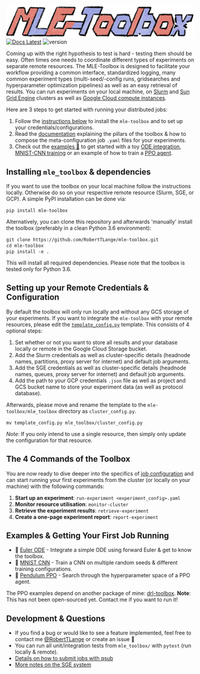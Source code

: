 ![MLE_Toolbox_Banner](docs/mle_thumbnail.png)
[![Docs Latest](https://img.shields.io/badge/docs-dev-blue.svg)](https://github.com/RobertTLange/mle-toolbox/blob/main/mle_toolbox/docs/how_to_toolbox.md) ![version](https://img.shields.io/badge/version-0.2.1-blue)

Coming up with the right hypothesis to test is hard - testing them should be easy. Often times one needs to coordinate different types of experiments on separate remote resources.
The MLE-Toolbox is designed to facilitate your workflow providing a common interface, standardized logging, many common experiment types (multi-seed/-config runs, gridsearches and hyperparameter optimization pipelines) as well as an easy retrieval of results. You can run experiments on your local machine, on [Slurm](https://slurm.schedmd.com/overview.html) and [Sun Grid Engine](http://bioinformatics.mdc-berlin.de/intro2UnixandSGE/sun_grid_engine_for_beginners/README.html) clusters as well as [Google Cloud compute instances](https://cloud.google.com/compute/docs/instances?hl=en).


Here are 3 steps to get started with running your distributed jobs:

1. Follow the [instructions below](#installing-mletoolbox-dependencies) to install the `mle-toolbox` and to set up your credentials/configurations.
2. Read the [documentation](docs/how_to_toolbox.md) explaining the pillars of the toolbox & how to compose the meta-configuration job `.yaml` files for your experiments.
3. Check out the [examples :notebook:](#examples-getting-started-running-jobs) to get started with a toy [ODE integration](examples/ode), [MNIST-CNN training](examples/mnist) or an example of how to train a [PPO agent](examples/ppo).


## Installing `mle_toolbox` & dependencies

If you want to use the toolbox on your local machine follow the instructions locally. Otherwise do so on your respective remote resource (Slurm, SGE, or GCP). A simple PyPI installation can be done via:

```
pip install mle-toolbox
```

Alternatively, you can clone this repository and afterwards 'manually' install the toolbox (preferably in a clean Python 3.6 environment):

```
git clone https://github.com/RobertTLange/mle-toolbox.git
cd mle-toolbox
pip install -e .
```

This will install all required dependencies. Please note that the toolbox is tested only for Python 3.6.

## Setting up your Remote Credentials & Configuration

By default the toolbox will only run locally and without any GCS storage of your experiments. If you want to integrate the `mle-toolbox` with your remote resources, please edit the [`template_config.py`](template_config.py) template. This consists of 4 optional steps:

1. Set whether or not you want to store all results and your database locally or remote in the Google Cloud Storage bucket.
2. Add the Slurm credentials as well as cluster-specific details (headnode names, partitions, proxy server for internet) and default job arguments.
3. Add the SGE credentials as well as cluster-specific details (headnode names, queues, proxy server for internet) and default job arguments.
4. Add the path to your GCP credentials `.json` file as well as project and GCS bucket name to store your experiment data (as well as protocol database).

Afterwards, please move and rename the template to the `mle-toolbox/mle_toolbox` directory as `cluster_config.py`.

```
mv template_config.py mle_toolbox/cluster_config.py
```

*Note*: If you only intend to use a single resource, then simply only update the configuration for that resource.

## The 4 Commands of the Toolbox

You are now ready to dive deeper into the specifics of [job configuration](docs/how_to_toolbox.md) and can start running your first experiments from the cluster (or locally on your machine) with the following commands:

1. **Start up an experiment**: `run-experiment <experiment_config>.yaml`
2. **Monitor resource utilisation**: `monitor-cluster`
3. **Retrieve the experiment results**: `retrieve-experiment`
4. **Create a one-page experiment report**: `report-experiment`

## Examples & Getting Your First Job Running

* :notebook: [Euler ODE](examples/ode) - Integrate a simple ODE using forward Euler & get to know the toolbox.
* :notebook: [MNIST CNN](examples/mnist) - Train a CNN on multiple random seeds & different training configurations.
* :notebook: [Pendulum PPO](examples/ppo) - Search through the hyperparameter space of a PPO agent.

The PPO examples depend on another package of mine: [drl-toolbox](https://github.com/RobertTLange/drl-toolbox). **Note**: This has not been open-sourced yet. Contact me if you want to run it!

## Development & Questions

* If you find a bug or would like to see a feature implemented, feel free to contact me [@RobertTLange](https://twitter.com/RobertTLange) or create an issue :hugs:
* You can run all unit/integration tests from `mle_toolbox/` with `pytest` (run locally & remote).
* [Details on how to submit jobs with qsub](http://bioinformatics.mdc-berlin.de/intro2Unixandmle/sun_grid_engine_for_beginners/how_to_submit_a_job_using_qsub.html)
* [More notes on the SGE system](https://www.osc.edu/supercomputing/batch-processing-at-osc/monitoring-and-managing-your-job)
